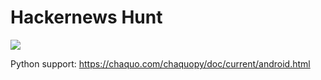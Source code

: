 # Hackernews Hunt
![](hnhunt_example2.gif)

Python support:
https://chaquo.com/chaquopy/doc/current/android.html
